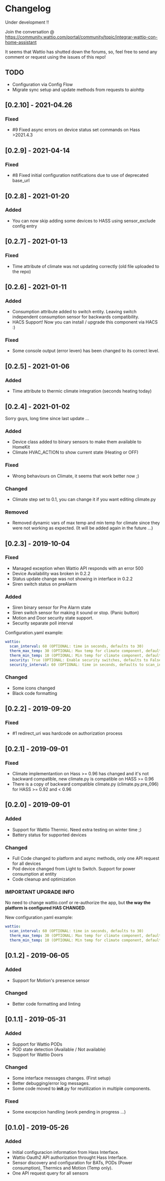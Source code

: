# Changelog

Under development !!

Join the conversation @ https://community.wattio.com/portal/community/topic/integrar-wattio-con-home-assistant

It seems that Wattio has shutted down the forums, so, feel free to send any comment or request using the issues of this repo!

## TODO

- Configuration via Config Flow
- Migrate sync setup and update methods from requests to aiohttp

## [0.2.10] - 2021-04.26

### Fixed

- #9 Fixed async errors on device status set commands on Hass >2021.4.3

## [0.2.9] - 2021-04-14

### Fixed

- #8 Fixed initial configuration notifications due to use of deprecated base_url

## [0.2.8] - 2021-01-20

### Added

- You can now skip adding some devices to HASS using sensor_exclude config entry

## [0.2.7] - 2021-01-13

### Fixed

- Time attribute of climate was not updating correctly (old file uploaded to the repo)

## [0.2.6] - 2021-01-11

### Added

- Consumption attribute added to switch entity. Leaving switch independent consumption sensor for backwards compatibility.
- HACS Support! Now you can install / upgrade this component via HACS :)

### Fixed

- Some console output (error leven) has been changed to its correct level.

## [0.2.5] - 2021-01-06

### Added

- Time attribute to thermic climate integration (seconds heating today)

## [0.2.4] - 2021-01-02

Sorry guys, long time since last update ...

### Added

- Device class added to binary sensors to make them available to HomeKit
- Climate HVAC_ACTION to show current state (Heating or OFF)

### Fixed

- Wrong behaviours on Climate, it seems that work better now ;)

### Changed

- Climate step set to 0.1, you can change it if you want editing climate.py

### Removed

- Removed dynamic vars of max temp and min temp for climate since they were not working as expected. (It will be added again in the future ...)

## [0.2.3] - 2019-10-04

### Fixed

- Managed exception when Wattio API responds with an error 500
- Device Availability was broken in 0.2.2
- Status update change was not showing in interface in 0.2.2
- Siren switch status on preAlarm

### Added

- Siren binary sensor for Pre Alarm state
- Siren switch sensor for making it sound or stop. (Panic button)
- Motion and Door security state support.
- Security separate poll interval

Configuration.yaml example:

```yaml
wattio:
  scan_interval: 60 (OPTIONAL: time in seconds, defaults to 30)
  therm_max_temp: 30 (OPTIONAL: Max temp for climate component, defaults to 30)
  therm_min_temp: 10 (OPTIONAL: Min temp for climate component, defaults to 10)
  security: True (OPTIONAL: Enable security switches, defaults to False)
  security_interval: 60 (OPTIONAL: time in seconds, defaults to scan_interval)
```

### Changed

- Some icons changed
- Black code formatting

## [0.2.2] - 2019-09-20

### Fixed

- #1 redirect_uri was hardcode on authorization process

## [0.2.1] - 2019-09-01

### Fixed

- Climate implementantion on Hass >= 0.96 has changed and it's not backward compatible, new climate.py is compatible on HASS >= 0.96
- There is a copy of backward compatible climate.py (climate.py.pre_096) for HASS >= 0.92 and < 0.96

## [0.2.0] - 2019-09-01

### Added

- Support for Wattio Thermic. Need extra testing on winter time ;)
- Battery status for supported devices

### Changed

- Full Code changed to platform and async methods, only one API request for all devices
- Pod device changed from Light to Switch. Support for power consumption at entity
- Code cleanup and optimization

### IMPORTANT UPGRADE INFO

No need to change wattio.conf or re-authorize the app, but **the way the platform is configured HAS CHANGED**.

New configuration.yaml example:

```yaml
wattio:
  scan_interval: 60 (OPTIONAL: time in seconds, defaults to 30)
  therm_max_temp: 30 (OPTIONAL: Max temp for climate component, defaults to 30)
  therm_min_temp: 10 (OPTIONAL: Min temp for climate component, defaults to 10)
```

## [0.1.2] - 2019-06-05

### Added

- Support for Motion's presence sensor

### Changed

- Better code formatting and linting

## [0.1.1] - 2019-05-31

### Added

- Support for Wattio PODs
- POD state detection (Available / Not available)
- Support for Wattio Doors

### Changed

- Some interface messages changes. (First setup)
- Better debugging/error log messages.
- Some code moved to **init**.py for reutilization in multiple components.

### Fixed

- Some excepcion handling (work pending in progress ...)

## [0.1.0] - 2019-05-26

### Added

- Initial configuracion information from Hass Interface.
- Wattio Oauth2 API authorization throught Hass Interface.
- Sensor discovery and configuration for BATs, PODs (Power consumption), Thermics and Motion (Temp only).
- One API request query for all sensors

